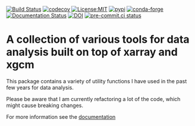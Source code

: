[![Build Status](https://img.shields.io/github/workflow/status/jbusecke/xarrayutils/CI?logo=github)](https://github.com/jbusecke/xarrayutils/actions)
[![codecov](https://codecov.io/gh/jbusecke/xarrayutils/branch/master/graph/badge.svg)](https://codecov.io/gh/jbusecke/xarrayutils)
[![License:MIT](https://img.shields.io/badge/License-MIT-lightgray.svg?style=flt-square)](https://opensource.org/licenses/MIT)
[![pypi](https://img.shields.io/pypi/v/xarrayutils.svg)](https://pypi.org/project/xarrayutils)
[![conda-forge](https://img.shields.io/conda/dn/conda-forge/xarrayutils?label=conda-forge)](https://anaconda.org/conda-forge/xarrayutils)
[![Documentation Status](https://readthedocs.org/projects/xarrayutils/badge/?version=latest)](https://xarrayutils.readthedocs.io/en/latest/?badge=latest)
[![DOI](https://zenodo.org/badge/DOI/10.5281/zenodo.6360900.svg)](https://doi.org/10.5281/zenodo.6360900)
[![pre-commit.ci status](https://results.pre-commit.ci/badge/github/jbusecke/xarrayutils/master.svg)](https://results.pre-commit.ci/latest/github/jbusecke/xarrayutils/master)



# A collection of various tools for data analysis built on top of xarray and xgcm

This package contains a variety of utility functions I have used in the past few years for data analysis.

Please be aware that I am currently refactoring a lot of the code, which might cause breaking changes.

For more information see the [documentation](https://xarrayutils.readthedocs.io/en/latest/)
